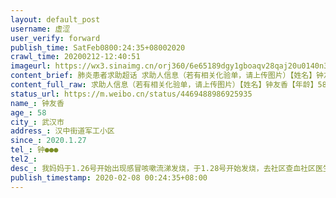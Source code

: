 ```yaml
---
layout: default_post
username: 虚涩
user_verify: forward
publish_time: SatFeb0800:24:35+08002020
crawl_time: 20200212-12:40:51
imageurl: https://wx3.sinaimg.cn/orj360/6e65189dgy1gboaqv28qaj20u0140n31.jpg,https://wx1.sinaimg.cn/orj360/6e65189dgy1gboaqw2b39j20u0140wht.jpg,https://wx2.sinaimg.cn/orj360/6e65189dgy1gboaqu0vuwj20u0140wgs.jpg
content_brief: 肺炎患者求助超话 求助人信息（若有相关化验单，请上传图片）【姓名】钟友香【年龄】58【所在城市】武汉市【所在小区、社区】汉中街道军工小区【患病时间】2020.1.27【联系方式】钟 ●●●【病情描述】 我妈妈于1.26号开始出现感冒咳嗽流涕发烧，于1.28号开始发烧，去社区查血社区医生 ...全文
content_full_raw: 求助人信息（若有相关化验单，请上传图片）【姓名】钟友香【年龄】58【所在城市】武汉市【所在小区、社区】汉中街道军工小区【患病时间】2020.1.27【联系方式】钟●●●【病情描述】我妈妈于1.26号开始出现感冒咳嗽流涕发烧，于1.28号开始发烧，去社区查血社区医生说没什么大问题回家吃药，说生病发烧反复3天很正常，于是我们回家安心吃药，可到2.2号还是无法退烧去医院检查显示双肺已感染，医生开了药后回家服用后还是无法退烧于2.4号去医院打针，前前后后持续发烧超过10天，全身酸痛，乏力，吃不下饭，出现呼吸困难，高热，卧床不起，咳嗽出血，情况非常危急，随时有生命危险，期间去社区不断更新病情，希望能尽早安排住院，但等到的回复永远是等，望尽快帮忙安排医院住院，万分感谢。@央视新闻@中国日报@武汉晚报@人民日报@人民网@央视网@央视新闻@丁香医生@新华网@中国新闻网@热点新闻@中国新闻周刊@24小时新闻@网易新闻客户端@凤凰新闻客户端@新京报动新闻@全球头条新闻事件@央视新闻周刊
status_url: https://m.weibo.cn/status/4469488986925935
name_: 钟友香
age_: 58
city_: 武汉市
address_: 汉中街道军工小区
since_: 2020.1.27
tel_: 钟●●●
tel2_: 
desc_: 我妈妈于1.26号开始出现感冒咳嗽流涕发烧，于1.28号开始发烧，去社区查血社区医生说没什么大问题回家吃药，说生病发烧反复3天很正常，于是我们回家安心吃药，可到2.2号还是无法退烧去医院检查显示双肺已感染，医生开了药后回家服用后还是无法退烧于2.4号去医院打针，前前后后持续发烧超过10天，全身酸痛，乏力，吃不下饭，出现呼吸困难，高热，卧床不起，咳嗽出血，情况非常危急，随时有生命危险，期间去社区不断更新病情，希望能尽早安排住院，但等到的回复永远是等，望尽快帮忙安排医院住院，万分感谢。@央视新闻@中国日报@武汉晚报@人民日报@人民网@央视网@央视新闻@丁香医生@新华网@中国新闻网@热点新闻@中国新闻周刊@24小时新闻@网易新闻客户端@凤凰新闻客户端@新京报动新闻@全球头条新闻事件@央视新闻周刊
publish_timestamp: 2020-02-08 00:24:35+08:00
---
```


